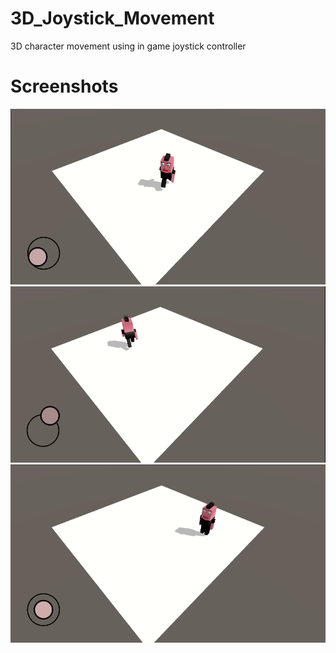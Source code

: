 # 3D_Joystick_Movement
3D character movement using in game joystick controller

# Screenshots
<img src="screenshots/scr1.bmp">
<img src="screenshots/scr2.bmp">
<img src="screenshots/scr3.bmp">